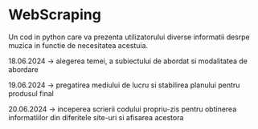 # WebScraping

Un cod in python care va prezenta utilizatorului diverse informatii desrpe muzica in functie de necesitatea acestuia. 


18.06.2024 -> alegerea temei, a subiectului de abordat si modalitatea de abordare

19.06.2024 -> pregatirea mediului de lucru si stabilirea planului pentru produsul final

20.06.2024 -> inceperea scrierii codului propriu-zis pentru obtinerea informatiilor din diferitele site-uri si afisarea acestora
